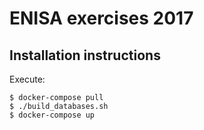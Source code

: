 # ENISA exercises 2017

## Installation instructions

Execute:

```
$ docker-compose pull
$ ./build_databases.sh
$ docker-compose up
```
